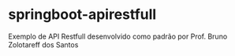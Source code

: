 # springboot-apirestfull
Exemplo de API Restfull desenvolvido como padrão por Prof. Bruno Zolotareff dos Santos
